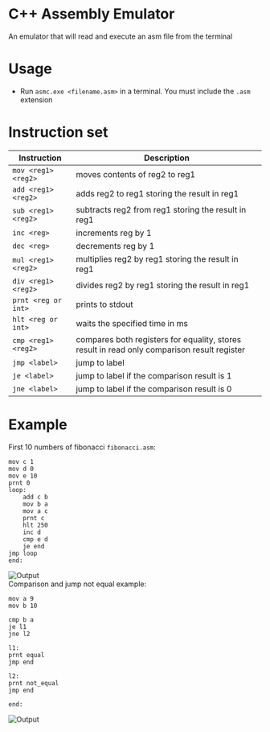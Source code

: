 # C++ Assembly Emulator
An emulator that will read and execute an asm file from the terminal

# Usage
- Run `asmc.exe <filename.asm>` in a terminal. You must include the `.asm` extension

# Instruction set
| Instruction         | Description |
| ------------------- | ----------- |
| `mov <reg1> <reg2>` | moves contents of reg2 to reg1 |
| `add <reg1> <reg2>` | adds reg2 to reg1 storing the result in reg1 |
| `sub <reg1> <reg2>` | subtracts reg2 from reg1 storing the result in reg1 |
| `inc <reg>`         | increments reg by 1 |
| `dec <reg>`         | decrements reg by 1 |
| `mul <reg1> <reg2>` | multiplies reg2 by reg1 storing the result in reg1 |
| `div <reg1> <reg2>` | divides reg2 by reg1 storing the result in reg1 |
| `prnt <reg or int>` | prints to stdout |
| `hlt <reg or int>`  | waits the specified time in ms |
| `cmp <reg1> <reg2>` | compares both registers for equality, stores result in read only comparison result register |
| `jmp <label>`       | jump to label |
| `je <label>`        | jump to label if the comparison result is 1 |
| `jne <label>`       | jump to label if the comparison result is 0 |

# Example
First 10 numbers of fibonacci `fibonacci.asm`:
```
mov c 1
mov d 0
mov e 10
prnt 0
loop:
    add c b
    mov b a
    mov a c
    prnt c
    hlt 250
    inc d
    cmp e d
    je end
jmp loop
end:
```
![Output](https://github.com/michael-gif/assembly-interpreter/blob/main/resources/fibonacci_output.png)  
Comparison and jump not equal example:
```
mov a 9
mov b 10

cmp b a
je l1
jne l2

l1:
prnt equal
jmp end

l2:
prnt not_equal
jmp end

end:
```
![Output](https://github.com/michael-gif/assembly-interpreter/blob/main/resources/jne_output.png)